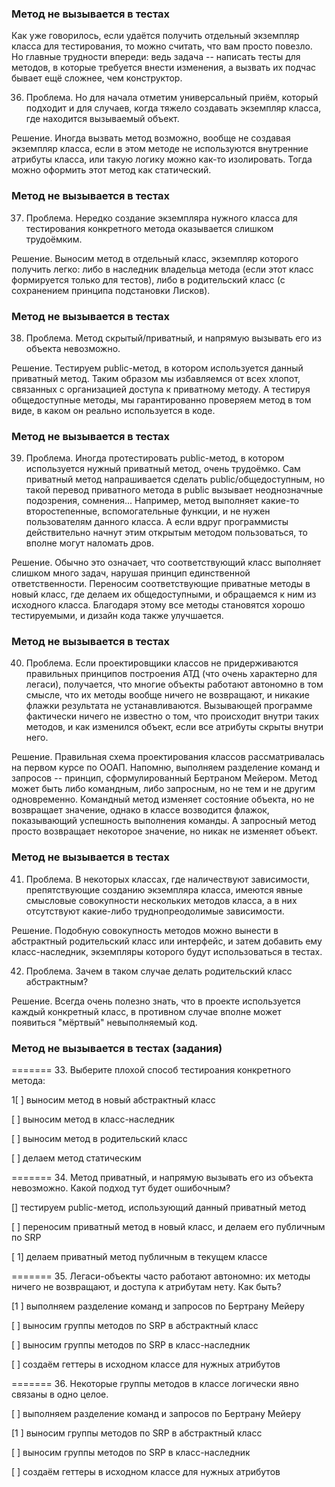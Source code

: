 ### Метод не вызывается в тестах

Как уже говорилось, если удаётся получить отдельный экземпляр класса для тестирования, то можно считать, что вам просто повезло. Но главные трудности впереди: ведь задача -- написать тесты для методов, в которые требуется внести изменения, а вызвать их подчас бывает ещё сложнее, чем конструктор.

36. Проблема. Но для начала отметим универсальный приём, который подходит и для случаев, когда тяжело создавать экземпляр класса, где находится вызываемый объект.

Решение. Иногда вызвать метод возможно, вообще не создавая экземпляр класса, если в этом методе не используются внутренние атрибуты класса, или такую логику можно как-то изолировать. Тогда можно оформить этот метод как статический.

### Метод не вызывается в тестах

37. Проблема. Нередко создание экземпляра нужного класса для тестирования конкретного метода оказывается слишком трудоёмким.

Решение. Выносим метод в отдельный класс, экземпляр которого получить легко: либо в наследник владельца метода (если этот класс формируется только для тестов), либо в родительский класс (с сохранением принципа подстановки Лисков).

### Метод не вызывается в тестах

38. Проблема. Метод скрытый/приватный, и напрямую вызывать его из объекта невозможно.

Решение. Тестируем public-метод, в котором используется данный приватный метод. Таким образом мы избавляемся от всех хлопот, связанных с организацией доступа к приватному методу. А тестируя общедоступные методы, мы гарантированно проверяем метод в том виде, в каком он реально используется в коде.

### Метод не вызывается в тестах

39. Проблема. Иногда протестировать public-метод, в котором используется нужный приватный метод, очень трудоёмко. Сам приватный метод напрашивается сделать public/общедоступным, но такой перевод приватного метода в public вызывает неоднозначные подозрения, сомнения... Например, метод выполняет какие-то второстепенные, вспомогательные функции, и не нужен пользователям данного класса. А если вдруг программисты действительно начнут этим открытым методом пользоваться, то вполне могут наломать дров.

Решение. Обычно это означает, что соответствующий класс выполняет слишком много задач, нарушая принцип единственной ответственности. Переносим соответствующие приватные методы в новый класс, где делаем их общедоступными, и обращаемся к ним из исходного класса. Благодаря этому все методы становятся хорошо тестируемыми, и дизайн кода также улучшается.

### Метод не вызывается в тестах

40. Проблема. Если проектировщики классов не придерживаются правильных принципов построения АТД (что очень характерно для легаси), получается, что многие объекты работают автономно в том смысле, что их методы вообще ничего не возвращают, и никакие флажки результата не устанавливаются. Вызывающей программе фактически ничего не известно о том, что происходит внутри таких методов, и как изменился объект, если все атрибуты скрыты внутри него.

Решение. Правильная схема проектирования классов рассматривалась на первом курсе по ООАП. Напомню, выполняем разделение команд и запросов -- принцип, сформулированный Бертраном Мейером. Метод может быть либо командным, либо запросным, но не тем и не другим одновременно. Командный метод изменяет состояние объекта, но не возвращает значение, однако в классе возводится флажок, показывающий успешность выполнения команды. А запросный метод просто возвращает некоторое значение, но никак не изменяет объект.

### Метод не вызывается в тестах

41. Проблема. В некоторых классах, где наличествуют зависимости, препятствующие созданию экземпляра класса, имеются явные смысловые совокупности нескольких методов класса, а в них отсутствуют какие-либо труднопреодолимые зависимости.

Решение. Подобную совокупность методов можно вынести в абстрактный родительский класс или интерфейс, и затем добавить ему класс-наследник, экземпляры которого будут использоваться в тестах.

42. Проблема. Зачем в таком случае делать родительский класс абстрактным?

Решение. Всегда очень полезно знать, что в проекте используется каждый конкретный класс, в противном случае вполне может появиться "мёртвый" невыполняемый код.

### Метод не вызывается в тестах (задания)

======= 33. Выберите плохой способ тестироания конкретного метода:

1[ ] выносим метод в новый абстрактный класс

[ ] выносим метод в класс-наследник

[ ] выносим метод в родительский класс

[ ] делаем метод статическим

======= 34. Метод приватный, и напрямую вызывать его из объекта невозможно. Какой подход тут будет ошибочным?

[] тестируем public-метод, использующий данный приватный метод

[ ] переносим приватный метод в новый класс, и делаем его публичным по SRP

[ 1] делаем приватный метод публичным в текущем классе

======= 35. Легаси-объекты часто работают автономно: их методы ничего не возвращают, и доступа к атрибутам нету. Как быть?

[1 ] выполняем разделение команд и запросов по Бертрану Мейеру

[ ] выносим группы методов по SRP в абстрактный класс

[ ] выносим группы методов по SRP в класс-наследник

[ ] создаём геттеры в исходном классе для нужных атрибутов

======= 36. Некоторые группы методов в классе логически явно связаны в одно целое.

[ ] выполняем разделение команд и запросов по Бертрану Мейеру

[1 ] выносим группы методов по SRP в абстрактный класс

[ ] выносим группы методов по SRP в класс-наследник

[ ] создаём геттеры в исходном классе для нужных атрибутов
